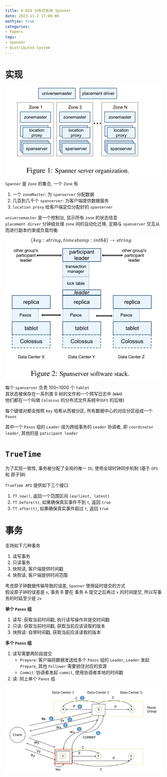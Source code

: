 ```yaml
---
title: 6.824 分布式系统 Spanner
date: 2023-11-2 17:00:00
mathjax: true
categories:
- Papers
tags: 
- Spanner
- Distributed System
---
```


# 实现

![image](https://github.com/lzlcs/image-hosting/raw/master/image.q77bmz33y4w.png)

`Spanner` 是 `Zone` 的集合, 一个 `Zone` 有
1. 一个 `zoneMaster`: 为 `spanserver` 分配数据
2. 几百到几千个 `spanserver`: 为客户端提供数据服务
3. `location proxy` 给客户端定位分配好的 `spanserver`

`universemaster` 是一个控制台, 显示所有 `zone` 的状态信息 <br>
`placement dirver` 分钟级处理 `zone` 间的自动化迁移, 定期与 `spanserver` 交互从而进行副本约束或负载均衡

![image](https://github.com/lzlcs/image-hosting/raw/master/image.46c39kldbhw0.webp)

每个 `spanserver` 负责 100~1000 个 `tablet` <br>
其状态被保存在一系列类 B 树的文件和一个预写日志中 (`WAH`) <br>
他们都在一个叫做 `Colossus` 的分布式文件系统中(`GFS` 的后继)

每个键值对都会按照 `key` 哈希从而被分区, 所有数据中心的对应分区组成一个 `Paxos`

其中一个 `Paxos` 组的 `Leader` 成为跨组事务的 `Leader` 协调者, 即 `coordinator leader`, 其他的是 `paticipant leader`

# `TrueTime`

为了实现一致性, 事务被分配了全局的唯一 `ID`, 使用全球时钟同步机制 (基于 `GPS` 和 原子钟)

`TrueTime API` 提供如下三个接口
1. `TT.now()`, 返回一个范围区间 `[earliest, latest]`
2. `TT.before(t)`, 如果确保真实事件不到 `t`, 返回 `true`
3. `TT.after(t)`, 如果确保真实事件超过 `t`, 返回 `true`

# 事务

支持如下几种事务
1. 读写事务
2. 只读事务
3. 快照读, 客户端提供时间戳
3. 快照读, 客户端提供时间范围

考虑原子钟数据传输导致的误差, `Spanner` 使用延时提交的方式 <br>
假设原子钟的误差是 `x`, 事务 B 要在 事务 A 提交之后再过 `x` 的时间提交, 所以写事务的时延至少是 `2x`

**单个 `Paxos` 组**

1. 读写: 获取当前时间戳, 执行读写操作并提交时间戳
2. 只读: 获取当前时间戳, 获取当前应该读取的版本
3. 快照读: 自带时间戳, 获取当前应该读取的版本

**多个 `Paxos` 组**

1. 读写需要两阶段提交
    * `Prepare`: 客户端将数据发送给多个 `Paxos` 组的 `Leader`, `Leader` 发起 `Prepare`, 其他 `Follower` 需要锁住对应的资源
    * `Commit`: 协调者发起 `commit`, 使用协调者本地的时间戳
2. 读: 同上单个 `Paxos` 组

![2035097-20200806224202777-988561656](https://github.com/lzlcs/image-hosting/raw/master/2035097-20200806224202777-988561656.2ppu8wqi02w0.webp)







